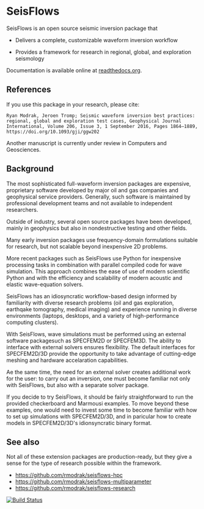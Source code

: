 SeisFlows
=========

SeisFlows is an open source seismic inversion package that

- Delivers a complete, customizable waveform inversion workflow

- Provides a framework for research in regional, global, and exploration seismology

Documentation is available online at [readthedocs.org](http://seisflows.readthedocs.org/en/latest/).


References
----------
If you use this package in your research, please cite:

`Ryan Modrak, Jeroen Tromp; Seismic waveform inversion best practices: regional, global and exploration test cases, Geophysical Journal International, Volume 206, Issue 3, 1 September 2016, Pages 1864–1889, https://doi.org/10.1093/gji/ggw202`

Another manuscript is currently under review in Computers and Geosciences.


Background
----------
The most sophisticated full-waveform inversion packages are expensive, proprietary software developed by major oil and gas companies and geophysical service providers.  Generally, such software is maintained by professional development teams and not available to independent researchers.

Outside of industry, several open source packages have been developed, mainly in geophysics but also in nondestructive testing and other fields.

Many early inversion packages use frequency-domain formulations suitable for research, but not scalable beyond inexpensive 2D problems.

More recent packages such as SeisFlows use Python for inexpensive processing tasks in combination with parallel compiled code for wave simulation.  This approach combines the ease of use of modern scientific Python and with the efficiency and scalability of modern acoustic and elastic wave-equation solvers.

SeisFlows has an idiosyncratic workflow-based design informed by familiarity with diverse research problems (oil and gas exploration, earthqake tomography, medical imaging) and experience running in diverse environments (laptops, desktops, and a variety of high-performance computing clusters).

With SeisFlows, wave simulations must be performed using an external software packagesuch as SPECFEM2D or SPECFEM3D.  The ability to interface with external solvers ensures flexibility.  The default interfaces for SPECFEM2D/3D provide the opportunity to take advantage of cutting-edge meshing and hardware accelaration capabilities.

Ae the same time, the need for an external solver creates additional work for the user: to carry out an inversion, one must become familiar not only with SeisFlows, but also with a separate solver package.

If you decide to try SeisFlows, it should be fairly straightforward to run the provided checkerboard and Marmousi examples.  To move beyond these examples, one would need to invest some time to become familiar with how to set up simulations with SPECFEM2D/3D, and in paricular how to create models in SPECFEM2D/3D's idionsyncratic binary format.



See also
--------
Not all of these extension packages are production-ready, but they give a sense for the type of research possible within the framework.

- https://github.com/rmodrak/seisflows-hpc
- https://github.com/rmodrak/seisflows-multiparameter
- https://github.com/rmodrak/seisflows-research



[![Build Status](https://travis-ci.org/rmodrak/seisflows.svg?branch=master)](https://travis-ci.org/rmodrak/seisflows)
